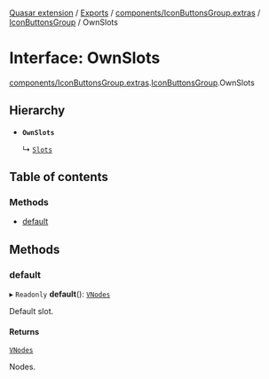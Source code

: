 [Quasar extension](../index.md) / [Exports](../modules.md) / [components/IconButtonsGroup.extras](../modules/components_IconButtonsGroup_extras.md) / [IconButtonsGroup](../modules/components_IconButtonsGroup_extras.IconButtonsGroup.md) / OwnSlots

# Interface: OwnSlots

[components/IconButtonsGroup.extras](../modules/components_IconButtonsGroup_extras.md).[IconButtonsGroup](../modules/components_IconButtonsGroup_extras.IconButtonsGroup.md).OwnSlots

## Hierarchy

- **`OwnSlots`**

  ↳ [`Slots`](components_IconButtonsGroup_extras.IconButtonsGroup.Slots.md)

## Table of contents

### Methods

- [default](components_IconButtonsGroup_extras.IconButtonsGroup.OwnSlots.md#default)

## Methods

### default

▸ `Readonly` **default**(): [`VNodes`](../modules/components_api_misc.md#vnodes)

Default slot.

#### Returns

[`VNodes`](../modules/components_api_misc.md#vnodes)

Nodes.
